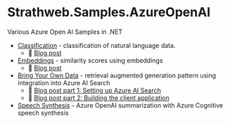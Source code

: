 # Strathweb.Samples.AzureOpenAI

Various Azure Open AI Samples in .NET

 - [Classification](src/Strathweb.Samples.AzureOpenAI.GptClassification/) - classification of natural language data.
    * 📄 [Blog post](https://www.strathweb.com/2023/04/building-gpt-powered-applications-with-azure-openai-service/)
 - [Embeddings](src/Strathweb.Samples.AzureOpenAI.Embeddings/) - similarity scores using embeddings
    * 📄 [Blog post](https://www.strathweb.com/2023/09/using-embeddings-model-with-azure-openai/)
 - [Bring Your Own Data](src/Strathweb.Samples.AzureOpenAI.BringYourOwnData/) - retrieval augmented generation pattern using integration into Azure AI Search
    * 📄 [Blog post part 1: Setting up Azure AI Search](https://www.strathweb.com/2023/11/using-your-own-data-with-gpt-models-in-azure-openai-part-1/)
    * 📄 [Blog post part 2: Building the client application](https://www.strathweb.com/2023/11/using-your-own-data-with-gpt-models-in-azure-openai-part-2/)
- [Speech Synthesis](src/Strathweb.Samples.AzureOpenAI.SpeechSynthesis/) - Azure OpenAI summarization with Azure Cognitive speech synthesis